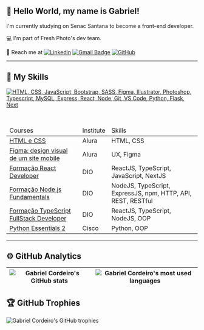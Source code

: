 ## 💜 Hello World, my name is Gabriel!

I'm currently studying on Senac Santana to become a front-end developer.

💻 I'm part of Fresh Photo's dev team.

💬 Reach me at 
[![Linkedin](https://img.shields.io/badge/-gabrielfrcordeiro-blue?style=flat-square&logo=linkedin&logoColor=white&link=https://www.linkedin.com/in/gabrielfrcordeiro/)](https://www.linkedin.com/in/gabrielfrcordeiro/) 
[![Gmail Badge](https://img.shields.io/badge/-gabrielfrcor@gmail.com-006bed?style=flat-square&logo=Gmail&logoColor=white&link=mailto:gabrielfrcor@gmail.com)](mailto:gabrielfrcor@gmail.com) 
[![GitHub](https://img.shields.io/github/followers/GabrielFRCordeiro?label=follow&style=social)](https://github.com/GabrielFRCordeiro)

---

## 🚀 My Skills
[![HTML, CSS, JavaScript, Bootstrap, SASS, Figma, Illustrator, Photoshop, Typescript, MySQL, Express, React, Node, Git, VS Code, Python, Flask, Next](https://skillicons.dev/icons?i=html,css,javascript,bootstrap,sass,figma,illustrator,photoshop,typescript,mysql,express,react,nodejs,git,vscode,python,flask,next&perline=9)](https://skillicons.dev)

<br>

<table>
          <thead>
                    <tr>
                              <td>Courses</td>
                              <td>Institute</td>
                              <td>Skills</td>
                    </tr>
          </thead>
          <tbody>
                    <tr>
                              <td><a href="https://cursos.alura.com.br/degree/certificate/e0c73d06-74fb-4c8a-92a2-85aa1b211595">HTML e CSS</a></td>
                              <td>Alura</td>
                              <td>HTML, CSS</td>
                    </tr>
                    <tr>
                              <td><a href="https://cursos.alura.com.br/certificate/7da5a1ee-f0c2-4a7e-a218-30af06f770db">Figma: design visual de um site mobile</a></td>
                              <td>Alura</td>
                              <td>UX, Figma</td>
                    </tr>
                    <tr>
                              <td><a href="https://hermes.dio.me/certificates/KUAXNWA4.pdf">Formação React Developer</a></td>
                              <td>DIO</td>
                              <td>ReactJS, TypeScript, JavaScript, NextJS</td>
                    </tr>
                     <tr>
                              <td><a href="https://hermes.dio.me/certificates/IMLKLJLO.pdf">Formação Node.js Fundamentals</a></td>
                              <td>DIO</td>
                              <td>NodeJS, TypeScript, ExpressJS, npm, HTTP, API, REST, RESTful</td>
                    </tr>
                    <tr>
                              <td><a href="https://hermes.dio.me/certificates/CZZSJYA9.pdf">Formação TypeScript FullStack Developer</a></td>
                              <td>DIO</td>
                              <td>ReactJS, TypeScript, NodeJS, OOP</td>
                    </tr>
                    <tr>
                              <td><a href="https://www.credly.com/badges/0ceb1628-de99-41b0-9f90-d272216c8305/public_url">Python Essentials 2</a></td>
                              <td>Cisco</td>
                              <td>Python, OOP</td>
                    </tr>
          </tbody>       
</table>

---

## ⚙️ GitHub Analytics
| ![Gabriel Cordeiro's GitHub stats](https://github-readme-stats.vercel.app/api?username=GabrielFRCordeiro&show_icons=true&theme=gruvbox&hide_border=true) | ![Gabriel Cordeiro's most used languages](https://github-readme-stats.vercel.app/api/top-langs/?username=GabrielFRCordeiro&layout=donut&theme=gruvbox&hide_border=true) |
| --- | --- |


## 🏆 GitHub Trophies
![Gabriel Cordeiro's GitHub trophies](https://github-profile-trophy.vercel.app/?username=GabrielFRCordeiro&row=1&column=5&theme=gruvbox&no-frame=true)
